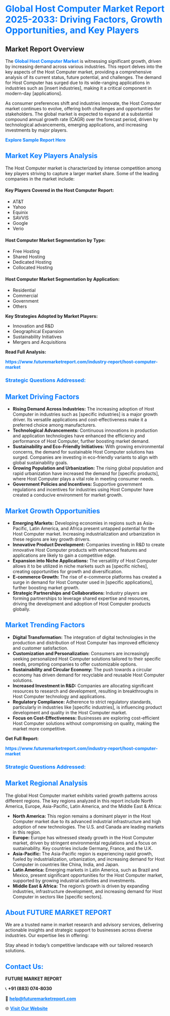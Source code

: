 <h1 style="color: #007BFF;">Global Host Computer Market Report 2025-2033: Driving Factors, Growth Opportunities, and Key Players</h1>

<section id="overview">
<h2>Market Report Overview</h2>
<p>The <a href="https://www.futuremarketreport.com/industry-report/host-computer-market" style="color: #007BFF; text-decoration: none;"><strong>Global Host Computer Market</strong></a> is witnessing significant growth, driven by increasing demand across various industries. This report delves into the key aspects of the Host Computer market, providing a comprehensive analysis of its current status, future potential, and challenges. The demand for Host Computer has surged due to its wide-ranging applications in industries such as [insert industries], making it a critical component in modern-day [applications].</p>
<p>As consumer preferences shift and industries innovate, the Host Computer market continues to evolve, offering both challenges and opportunities for stakeholders. The global market is expected to expand at a substantial compound annual growth rate (CAGR) over the forecast period, driven by technological advancements, emerging applications, and increasing investments by major players.</p>
</section>

<section id="overview">
<p><a href="https://www.futuremarketreport.com/request-sample/reportId=82109" style="color: #007BFF; text-decoration: none;"><strong>Explore Sample Report Here</strong></a></p>
</section>

<section id="key-players">
<h2 style="color: #007BFF;">Market Key Players Analysis</h2>
<p>The Host Computer market is characterized by intense competition among key players striving to capture a larger market share. Some of the leading companies in the market include:</p>
<h4>Key Players Covered in the Host Computer Report:</h4>
<ul><li>AT&amp;T</li><li>Yahoo</li><li>Equinix</li><li>SAVVIS</li><li>Google</li><li>Verio</li></ul>
<h4>Host Computer Market Segmentation by Type:</h4>
<ul><li>Free Hosting</li><li>Shared Hosting</li><li>Dedicated Hosting</li><li>Collocated Hosting</li></ul>

<h4>Host Computer Market Segmentation by Application:</h4>
<ul><li>Residential</li><li>Commercial</li><li>Government</li><li>Others</li></ul>
<p><strong>Key Strategies Adopted by Market Players:</strong></p>
<ul>
<li>Innovation and R&D</li>
<li>Geographical Expansion</li>
<li>Sustainability Initiatives</li>
<li>Mergers and Acquisitions</li>
</ul>
</section>

<section>
<p><strong>Read Full Analysis: </strong></p><a href="https://www.futuremarketreport.com/industry-report/host-computer-market" style="color: #007BFF; text-decoration: none;"><strong>https://www.futuremarketreport.com/industry-report/host-computer-market</strong></a>
<h3 style="color: #007BFF;">Strategic Questions Addressed:</h3>
</section>

<section id="driving-factors">
<h2 style="color: #007BFF;">Market Driving Factors</h2>
<ul>
<li><strong>Rising Demand Across Industries:</strong> The increasing adoption of Host Computer in industries such as [specific industries] is a major growth driver. Its versatile applications and cost-effectiveness make it a preferred choice among manufacturers.</li>
<li><strong>Technological Advancements:</strong> Continuous innovations in production and application technologies have enhanced the efficiency and performance of Host Computer, further boosting market demand.</li>
<li><strong>Sustainability and Eco-Friendly Initiatives:</strong> With growing environmental concerns, the demand for sustainable Host Computer solutions has surged. Companies are investing in eco-friendly variants to align with global sustainability goals.</li>
<li><strong>Growing Population and Urbanization:</strong> The rising global population and rapid urbanization have increased the demand for [specific products], where Host Computer plays a vital role in meeting consumer needs.</li>
<li><strong>Government Policies and Incentives:</strong> Supportive government regulations and incentives for industries using Host Computer have created a conducive environment for market growth.</li>
</ul>
</section>

<section id="growth-opportunities">
<h2 style="color: #007BFF;">Market Growth Opportunities</h2>
<ul>
<li><strong>Emerging Markets:</strong> Developing economies in regions such as Asia-Pacific, Latin America, and Africa present untapped potential for the Host Computer market. Increasing industrialization and urbanization in these regions are key growth drivers.</li>
<li><strong>Innovative Product Development:</strong> Companies investing in R&D to create innovative Host Computer products with enhanced features and applications are likely to gain a competitive edge.</li>
<li><strong>Expansion into Niche Applications:</strong> The versatility of Host Computer allows it to be utilized in niche markets such as [specific niches], creating opportunities for growth and diversification.</li>
<li><strong>E-commerce Growth:</strong> The rise of e-commerce platforms has created a surge in demand for Host Computer used in [specific applications], further boosting market growth.</li>
<li><strong>Strategic Partnerships and Collaborations:</strong> Industry players are forming partnerships to leverage shared expertise and resources, driving the development and adoption of Host Computer products globally.</li>
</ul>
</section>

<section id="trending-factors">
<h2 style="color: #007BFF;">Market Trending Factors</h2>
<ul>
<li><strong>Digital Transformation:</strong> The integration of digital technologies in the production and distribution of Host Computer has improved efficiency and customer satisfaction.</li>
<li><strong>Customization and Personalization:</strong> Consumers are increasingly seeking personalized Host Computer solutions tailored to their specific needs, prompting companies to offer customizable options.</li>
<li><strong>Sustainability and Circular Economy:</strong> The push towards a circular economy has driven demand for recyclable and reusable Host Computer solutions.</li>
<li><strong>Increased Investment in R&D:</strong> Companies are allocating significant resources to research and development, resulting in breakthroughs in Host Computer technology and applications.</li>
<li><strong>Regulatory Compliance:</strong> Adherence to strict regulatory standards, particularly in industries like [specific industries], is influencing product development and quality in the Host Computer market.</li>
<li><strong>Focus on Cost-Effectiveness:</strong> Businesses are exploring cost-efficient Host Computer solutions without compromising on quality, making the market more competitive.</li>
</ul>
</section>

<section>
<p><strong>Get Full Report: </strong></p><a href="https://www.futuremarketreport.com/industry-report/host-computer-market" style="color: #007BFF; text-decoration: none;"><strong>https://www.futuremarketreport.com/industry-report/host-computer-market</strong></a>
<h3 style="color: #007BFF;">Strategic Questions Addressed:</h3>
</section>


<section id="regional-analysis">
<h2 style="color: #007BFF;">Market Regional Analysis</h2>
<p>The global Host Computer market exhibits varied growth patterns across different regions. The key regions analyzed in this report include North America, Europe, Asia-Pacific, Latin America, and the Middle East & Africa:</p>
<ul>
<li><strong>North America:</strong> This region remains a dominant player in the Host Computer market due to its advanced industrial infrastructure and high adoption of new technologies. The U.S. and Canada are leading markets in this region.</li>
<li><strong>Europe:</strong> Europe has witnessed steady growth in the Host Computer market, driven by stringent environmental regulations and a focus on sustainability. Key countries include Germany, France, and the U.K.</li>
<li><strong>Asia-Pacific:</strong> The Asia-Pacific region is experiencing rapid growth, fueled by industrialization, urbanization, and increasing demand for Host Computer in countries like China, India, and Japan.</li>
<li><strong>Latin America:</strong> Emerging markets in Latin America, such as Brazil and Mexico, present significant opportunities for the Host Computer market, supported by growing industrial activities and investments.</li>
<li><strong>Middle East & Africa:</strong> The region’s growth is driven by expanding industries, infrastructure development, and increasing demand for Host Computer in sectors like [specific sectors].</li>
</ul>
</section>

<footer>
<h2 style="color: #007BFF;">About FUTURE MARKET REPORT</h2>
<p>We are a trusted name in market research and advisory services, delivering actionable insights and strategic support to businesses across diverse industries. Our expertise lies in offering:</p>

<p>Stay ahead in today’s competitive landscape with our tailored research solutions.</p>

<h2 style="color: #007BFF;">Contact Us:</h2>
<p><strong>FUTURE MARKET REPORT</strong></p>
<p>📞 <strong>+91 (883) 074-8030</strong></p>
<p>📧 <strong><a href="mailto:help@futuremarketreport.com" style="color: #007BFF;">help@futuremarketreport.com</a></strong></p>
<p>🌐 <strong><a href="https://www.futuremarketreport.com/" style="color: #007BFF;">Visit Our Website</a></strong></p>
</footer>